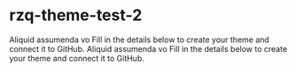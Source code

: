 # rzq-theme-test-2
Aliquid assumenda vo Fill in the details below to create your theme and connect it to GitHub. Aliquid assumenda vo Fill in the details below to create your theme and connect it to GitHub.
